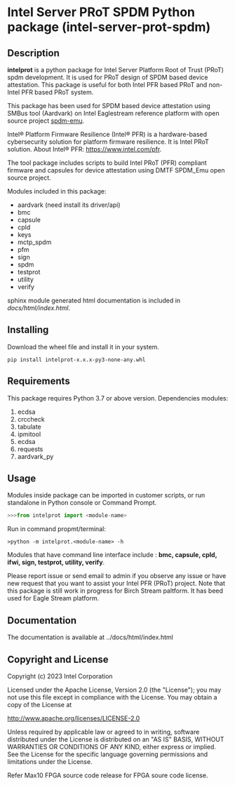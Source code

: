 # Intel Server PRoT SPDM Python package (intel-server-prot-spdm)

## Description

**intelprot** is a python package for Intel Server Platform Root of Trust (PRoT) 
spdm development. It is used for PRoT design of SPDM based device attestation. 
This package is useful for both Intel PFR based PRoT and non-Intel PFR based PRoT system.

This package has been used for SPDM based device attestation using SMBus tool (Aardvark) on Intel Eaglestream reference platform with
open source project [spdm-emu](https://github.com/DMTF/spdm-emu).

Intel® Platform Firmware Resilience (Intel® PFR) is a hardware-based
cybersecurity solution for platform firmware resilience. It is Intel PRoT solution. About Intel®
PFR: <https://www.intel.com/pfr>.

The tool package includes scripts to build Intel PRoT (PFR) compliant firmware and capsules for device attestation using DMTF SPDM_Emu open source project. 

Modules included in this package:

-   aardvark (need install its driver/api)
-   bmc
-   capsule
-   cpld
-   keys
-   mctp_spdm
-   pfm
-   sign
-   spdm
-   testprot
-   utility
-   verify

sphinx module generated html documentation is included in
*docs/html/index.html*.

## Installing

Download the wheel file and install it in your system.

``` console
pip install intelprot-x.x.x-py3-none-any.whl
```

## Requirements

This package requires Python 3.7 or above version. Dependencies modules:

1.  ecdsa
2.  crccheck
3.  tabulate
4.  ipmitool
5.  ecdsa
6.  requests
7.  aardvark_py

## Usage

Modules inside package can be imported in customer scripts, or run standalone in
Python console or Command Prompt.

``` python
>>>from intelprot import <module-name>
```

Run in command propmt/terminal:

    >python -m intelprot.<module-name> -h

Modules that have command line interface include : **bmc, capsule, cpld,
ifwi, sign, testprot, utility, verify**.

Please report issue or send email to admin if you observe any issue or
have new request that you want to assist your Intel PFR (PRoT) project. 
Note that this package is still work in progress for Birch Stream paltform. It has beed used for Eagle Stream platform. 

## Documentation

The documentation is available at ../docs/html/index.html

## Copyright and License

Copyright (c) 2023 Intel Corporation

Licensed under the Apache License, Version 2.0 (the \"License\"); you
may not use this file except in compliance with the License. You may
obtain a copy of the License at

<http://www.apache.org/licenses/LICENSE-2.0>

Unless required by applicable law or agreed to in writing, software
distributed under the License is distributed on an \"AS IS\" BASIS,
WITHOUT WARRANTIES OR CONDITIONS OF ANY KIND, either express or implied.
See the License for the specific language governing permissions and
limitations under the License.

Refer Max10 FPGA source code release for FPGA soure code license.
